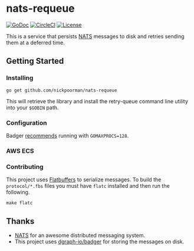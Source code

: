 # nats-requeue

[![GoDoc](https://godoc.org/github.com/nickpoorman/nats-requeue?status.svg)](https://godoc.org/github.com/nickpoorman/nats-requeue)
[![CircleCI](https://circleci.com/gh/nickpoorman/nats-requeue.svg?style=svg)](https://circleci.com/gh/nickpoorman/nats-requeue)
[![License](https://img.shields.io/badge/license-Apache%202-blue)](LICENSE.txt)

This is a service that persists [NATS](https://github.com/nats-io) messages to
disk and retries sending them at a deferred time.

## Getting Started

### Installing

```
go get github.com/nickpoorman/nats-requeue
```

This will retrieve the library and install the retry-queue command line utility
into your `$GOBIN` path.

### Configuration

Badger
[recommends](https://github.com/dgraph-io/badger#are-there-any-go-specific-settings-that-i-should-use)
running with `GOMAXPROCS=128`.

### AWS ECS

### Contributing

This project uses [Flatbuffers](https://github.com/google/flatbuffers) to
serialize messages. To build the `protocol/*.fbs` files you must have `flatc`
installed and then run the following.

```
make flatc
```

## Thanks

- [NATS](https://docs.nats.io/) for an awesome distributed messaging system.
- This project uses [dgraph-io/badger](https://github.com/dgraph-io/badger) for
  storing the messages on disk.
